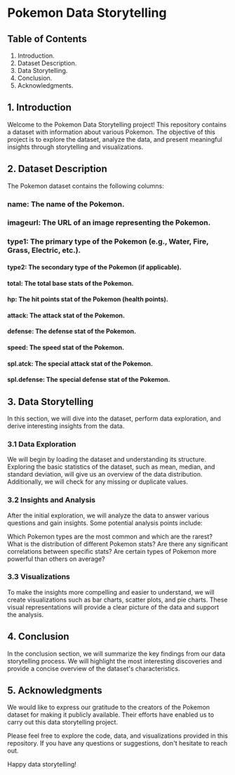# Pokemon Data Storytelling
## Table of Contents
1. Introduction.
2. Dataset Description.
3. Data Storytelling.
4. Conclusion.
5. Acknowledgments.
 
## 1. Introduction
Welcome to the Pokemon Data Storytelling project! This repository contains a dataset with information about various Pokemon. The objective of this project is to explore the dataset, analyze the data, and present meaningful insights through storytelling and visualizations.

## 2. Dataset Description
The Pokemon dataset contains the following columns:

### name: The name of the Pokemon.
### imageurl: The URL of an image representing the Pokemon.
### type1: The primary type of the Pokemon (e.g., Water, Fire, Grass, Electric, etc.).
#### type2: The secondary type of the Pokemon (if applicable).
#### total: The total base stats of the Pokemon.
#### hp: The hit points stat of the Pokemon (health points).
#### attack: The attack stat of the Pokemon.
#### defense: The defense stat of the Pokemon.
#### speed: The speed stat of the Pokemon.
#### spl.atck: The special attack stat of the Pokemon.
#### spl.defense: The special defense stat of the Pokemon.
## 3. Data Storytelling
In this section, we will dive into the dataset, perform data exploration, and derive interesting insights from the data.

### 3.1 Data Exploration
We will begin by loading the dataset and understanding its structure. Exploring the basic statistics of the dataset, such as mean, median, and standard deviation, will give us an overview of the data distribution. Additionally, we will check for any missing or duplicate values.

### 3.2 Insights and Analysis
After the initial exploration, we will analyze the data to answer various questions and gain insights. Some potential analysis points include:

Which Pokemon types are the most common and which are the rarest?
What is the distribution of different Pokemon stats?
Are there any significant correlations between specific stats?
Are certain types of Pokemon more powerful than others on average?
### 3.3 Visualizations
To make the insights more compelling and easier to understand, we will create visualizations such as bar charts, scatter plots, and pie charts. These visual representations will provide a clear picture of the data and support the analysis.

## 4. Conclusion
In the conclusion section, we will summarize the key findings from our data storytelling process. We will highlight the most interesting discoveries and provide a concise overview of the dataset's characteristics.

## 5. Acknowledgments
We would like to express our gratitude to the creators of the Pokemon dataset for making it publicly available. Their efforts have enabled us to carry out this data storytelling project.

Please feel free to explore the code, data, and visualizations provided in this repository. If you have any questions or suggestions, don't hesitate to reach out.

Happy data storytelling!

